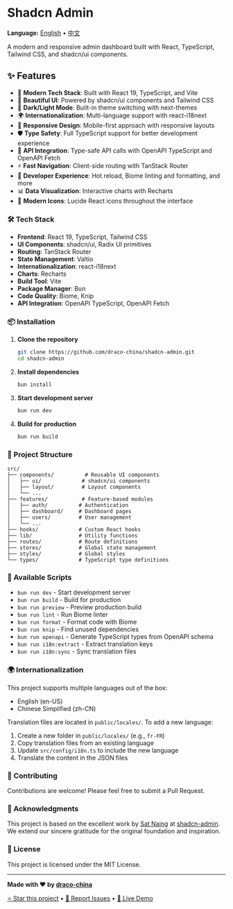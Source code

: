 # Shadcn Admin

**Language:** [English](./README.md) • [中文](./README.zh-CN.md)

A modern and responsive admin dashboard built with React, TypeScript, Tailwind CSS, and shadcn/ui components.

## ✨ Features

- 🚀 **Modern Tech Stack**: Built with React 19, TypeScript, and Vite
- 🎨 **Beautiful UI**: Powered by shadcn/ui components and Tailwind CSS
- 🌙 **Dark/Light Mode**: Built-in theme switching with next-themes
- 🌍 **Internationalization**: Multi-language support with react-i18next
- 📱 **Responsive Design**: Mobile-first approach with responsive layouts
- 🛡️ **Type Safety**: Full TypeScript support for better development experience
- 🔌 **API Integration**: Type-safe API calls with OpenAPI TypeScript and OpenAPI Fetch
- ⚡ **Fast Navigation**: Client-side routing with TanStack Router
- 🔧 **Developer Experience**: Hot reload, Biome linting and formatting, and more
- 📊 **Data Visualization**: Interactive charts with Recharts
- 🎯 **Modern Icons**: Lucide React icons throughout the interface

### 🛠️ Tech Stack

- **Frontend**: React 19, TypeScript, Tailwind CSS
- **UI Components**: shadcn/ui, Radix UI primitives
- **Routing**: TanStack Router
- **State Management**: Valtio
- **Internationalization**: react-i18next
- **Charts**: Recharts
- **Build Tool**: Vite
- **Package Manager**: Bun
- **Code Quality**: Biome, Knip
- **API Integration**: OpenAPI TypeScript, OpenAPI Fetch

### 📦 Installation

1. **Clone the repository**

   ```bash
   git clone https://github.com/draco-china/shadcn-admin.git
   cd shadcn-admin
   ```

2. **Install dependencies**

   ```bash
   bun install
   ```

3. **Start development server**

   ```bash
   bun run dev
   ```

4. **Build for production**

   ```bash
   bun run build
   ```

### 📁 Project Structure

```text
src/
├── components/          # Reusable UI components
│   ├── ui/             # shadcn/ui components
│   ├── layout/         # Layout components
│   └── ...
├── features/           # Feature-based modules
│   ├── auth/          # Authentication
│   ├── dashboard/     # Dashboard pages
│   ├── users/         # User management
│   └── ...
├── hooks/             # Custom React hooks
├── lib/               # Utility functions
├── routes/            # Route definitions
├── stores/            # Global state management
├── styles/            # Global styles
└── types/             # TypeScript type definitions
```

### 🚀 Available Scripts

- `bun run dev` - Start development server
- `bun run build` - Build for production
- `bun run preview` - Preview production build
- `bun run lint` - Run Biome linter
- `bun run format` - Format code with Biome
- `bun run knip` - Find unused dependencies
- `bun run openapi` - Generate TypeScript types from OpenAPI schema
- `bun run i18n:extract` - Extract translation keys
- `bun run i18n:sync` - Sync translation files

### 🌍 Internationalization

This project supports multiple languages out of the box:

- English (en-US)
- Chinese Simplified (zh-CN)

Translation files are located in `public/locales/`. To add a new language:

1. Create a new folder in `public/locales/` (e.g., `fr-FR`)
2. Copy translation files from an existing language
3. Update `src/config/i18n.ts` to include the new language
4. Translate the content in the JSON files

### 🤝 Contributing

Contributions are welcome! Please feel free to submit a Pull Request.

### 🙏 Acknowledgments

This project is based on the excellent work by [Sat Naing](https://github.com/satnaing) at [shadcn-admin](https://github.com/satnaing/shadcn-admin). We extend our sincere gratitude for the original foundation and inspiration.

### 📄 License

This project is licensed under the MIT License.



---

**Made with ❤️ by [draco-china](https://github.com/draco-china)**

[⭐ Star this project](https://github.com/draco-china/shadcn-admin) • [🐛 Report Issues](https://github.com/draco-china/shadcn-admin/issues) • [🚀 Live Demo](https://shadcn-admin.netlify.app)
